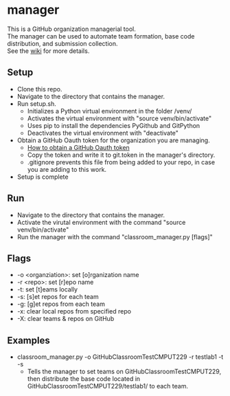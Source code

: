 # manager

This is a GitHub organization managerial tool.  
The manager can be used to automate team formation, base code distribution, and submission collection.  
See the [wiki](https://github.com/GitHubClassroomTestCMPUT229/manager/wiki) for more details.  

## Setup

* Clone this repo.
* Navigate to the directory that contains the manager.
* Run setup.sh.
    * Initializes a Python virtual environment in the folder /venv/
    * Activates the virtual environment with "source venv/bin/activate"
    * Uses pip to install the dependencies PyGithub and GitPython
    * Deactivates the virtual environment with "deactivate"
* Obtain a GitHub Oauth token for the organization you are managing.
    * [How to obtain a GitHub Oauth token](https://help.github.com/articles/creating-a-personal-access-token-for-the-command-line/)
    * Copy the token and write it to git.token in the manager's directory.
    * .gitignore prevents this file from being added to your repo, in case you are adding to this work.
* Setup is complete

## Run

* Navigate to the directory that contains the manager.
* Activate the virutal environment with the command "source venv/bin/activate"
* Run the manager with the command "classroom_manager.py [flags]"

## Flags

* -o \<organziation>: set [o]rganization name
* -r \<repo>: set [r]epo name
* -t: set [t]eams locally
* -s: [s]et repos for each team
* -g: [g]et repos from each team
* -x: clear local repos from specified repo
* -X: clear teams & repos on GitHub  

## Examples
* classroom_manager.py -o GitHubClassroomTestCMPUT229 -r testlab1 -t -s  
  * Tells the manager to set teams on GitHubClassroomTestCMPUT229, then distribute the base code located in GitHubClassroomTestCMPUT229/testlab1/ to each team.  
